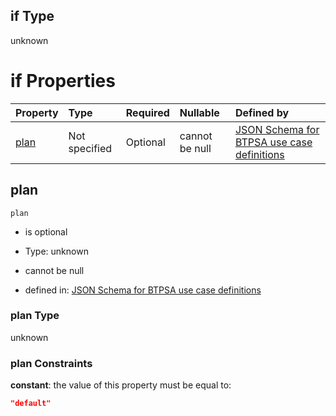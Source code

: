 ## if Type

unknown

# if Properties

| Property      | Type          | Required | Nullable       | Defined by                                                                                                                                                                                                                                  |
| :------------ | :------------ | :------- | :------------- | :------------------------------------------------------------------------------------------------------------------------------------------------------------------------------------------------------------------------------------------ |
| [plan](#plan) | Not specified | Optional | cannot be null | [JSON Schema for BTPSA use case definitions](btpsa-usecase-properties-services-items-allof-1-then-allof-52-then-allof-0-if-properties-plan.md "undefined#/properties/services/items/allOf/1/then/allOf/52/then/allOf/0/if/properties/plan") |

## plan



`plan`

*   is optional

*   Type: unknown

*   cannot be null

*   defined in: [JSON Schema for BTPSA use case definitions](btpsa-usecase-properties-services-items-allof-1-then-allof-52-then-allof-0-if-properties-plan.md "undefined#/properties/services/items/allOf/1/then/allOf/52/then/allOf/0/if/properties/plan")

### plan Type

unknown

### plan Constraints

**constant**: the value of this property must be equal to:

```json
"default"
```
